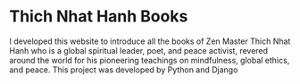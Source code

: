 # Thich Nhat Hanh Books
I developed this website to introduce all the books of Zen Master Thich Nhat Hanh who is a global spiritual leader, poet, and peace activist, revered around the world for his pioneering teachings on mindfulness, global ethics, and peace.
This project was developed by Python and Django
